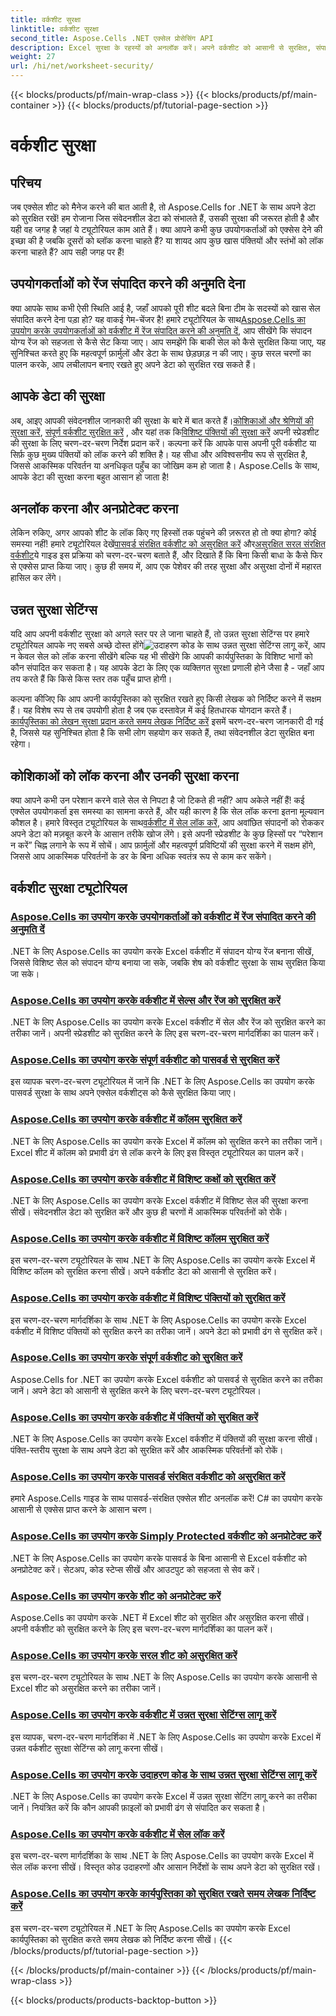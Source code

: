 ```yaml
---
title: वर्कशीट सुरक्षा
linktitle: वर्कशीट सुरक्षा
second_title: Aspose.Cells .NET एक्सेल प्रोसेसिंग API
description: Excel सुरक्षा के रहस्यों को अनलॉक करें। अपने वर्कशीट को आसानी से सुरक्षित, संपादित और प्रबंधित करने के लिए हमारे व्यापक Aspose.Cells for .NET ट्यूटोरियल का अन्वेषण करें।
weight: 27
url: /hi/net/worksheet-security/
---
```


{{< blocks/products/pf/main-wrap-class >}}
{{< blocks/products/pf/main-container >}}
{{< blocks/products/pf/tutorial-page-section >}}

# वर्कशीट सुरक्षा

## परिचय

जब एक्सेल शीट को मैनेज करने की बात आती है, तो Aspose.Cells for .NET के साथ अपने डेटा को सुरक्षित रखें! हम रोजाना जिस संवेदनशील डेटा को संभालते हैं, उसकी सुरक्षा की जरूरत होती है और यही वह जगह है जहां ये ट्यूटोरियल काम आते हैं। क्या आपने कभी कुछ उपयोगकर्ताओं को एक्सेस देने की इच्छा की है जबकि दूसरों को ब्लॉक करना चाहते हैं? या शायद आप कुछ खास पंक्तियों और स्तंभों को लॉक करना चाहते हैं? आप सही जगह पर हैं!

## उपयोगकर्ताओं को रेंज संपादित करने की अनुमति देना
 क्या आपके साथ कभी ऐसी स्थिति आई है, जहाँ आपको पूरी शीट बदले बिना टीम के सदस्यों को खास सेल संपादित करने देना पड़ा हो? यह वाकई गेम-चेंजर है! हमारे ट्यूटोरियल के साथ[Aspose.Cells का उपयोग करके उपयोगकर्ताओं को वर्कशीट में रेंज संपादित करने की अनुमति दें](./allow-edit-ranges/), आप सीखेंगे कि संपादन योग्य रेंज को सहजता से कैसे सेट किया जाए। आप समझेंगे कि बाकी सेल को कैसे सुरक्षित किया जाए, यह सुनिश्चित करते हुए कि महत्वपूर्ण फ़ार्मुलों और डेटा के साथ छेड़छाड़ न की जाए। कुछ सरल चरणों का पालन करके, आप लचीलापन बनाए रखते हुए अपने डेटा को सुरक्षित रख सकते हैं।

## आपके डेटा की सुरक्षा
अब, आइए आपकी संवेदनशील जानकारी की सुरक्षा के बारे में बात करते हैं।[कोशिकाओं और श्रेणियों की सुरक्षा करें](./protect-cells-and-ranges/), [संपूर्ण वर्कशीट सुरक्षित करें](./protect-worksheet/) , और यहां तक कि[विशिष्ट पंक्तियों की सुरक्षा करें](./protect-specific-rows/) अपनी स्प्रेडशीट की सुरक्षा के लिए चरण-दर-चरण निर्देश प्रदान करें। कल्पना करें कि आपके पास अपनी पूरी वर्कशीट या सिर्फ़ कुछ मुख्य पंक्तियों को लॉक करने की शक्ति है। यह सीधा और अविश्वसनीय रूप से सुरक्षित है, जिससे आकस्मिक परिवर्तन या अनधिकृत पहुँच का जोखिम कम हो जाता है। Aspose.Cells के साथ, आपके डेटा की सुरक्षा करना बहुत आसान हो जाता है!

## अनलॉक करना और अनप्रोटेक्ट करना
 लेकिन रुकिए, अगर आपको शीट के लॉक किए गए हिस्सों तक पहुंचने की ज़रूरत हो तो क्या होगा? कोई समस्या नहीं! हमारे ट्यूटोरियल देखें[पासवर्ड संरक्षित वर्कशीट को असुरक्षित करें](./unprotect-password-worksheet/) और[असुरक्षित सरल संरक्षित वर्कशीट](./unprotect-simply-protected/)ये गाइड इस प्रक्रिया को चरण-दर-चरण बताते हैं, और दिखाते हैं कि बिना किसी बाधा के कैसे फिर से एक्सेस प्राप्त किया जाए। कुछ ही समय में, आप एक पेशेवर की तरह सुरक्षा और असुरक्षा दोनों में महारत हासिल कर लेंगे।

## उन्नत सुरक्षा सेटिंग्स

यदि आप अपनी वर्कशीट सुरक्षा को अगले स्तर पर ले जाना चाहते हैं, तो उन्नत सुरक्षा सेटिंग्स पर हमारे ट्यूटोरियल आपके नए सबसे अच्छे दोस्त होंगे![उदाहरण कोड के साथ उन्नत सुरक्षा सेटिंग्स लागू करें](./advanced-protection-settings-example-code/), आप न केवल सेल को लॉक करना सीखेंगे बल्कि यह भी सीखेंगे कि आपकी कार्यपुस्तिका के विशिष्ट भागों को कौन संपादित कर सकता है। यह आपके डेटा के लिए एक व्यक्तिगत सुरक्षा प्रणाली होने जैसा है - जहाँ आप तय करते हैं कि किसे किस स्तर तक पहुँच प्राप्त होगी। 

 कल्पना कीजिए कि आप अपनी कार्यपुस्तिका को सुरक्षित रखते हुए किसी लेखक को निर्दिष्ट करने में सक्षम हैं। यह विशेष रूप से तब उपयोगी होता है जब एक दस्तावेज़ में कई हितधारक योगदान करते हैं।[कार्यपुस्तिका को लेखन सुरक्षा प्रदान करते समय लेखक निर्दिष्ट करें](./specify-author-write-protect-workbook/) इसमें चरण-दर-चरण जानकारी दी गई है, जिससे यह सुनिश्चित होता है कि सभी लोग सहयोग कर सकते हैं, तथा संवेदनशील डेटा सुरक्षित बना रहेगा।

## कोशिकाओं को लॉक करना और उनकी सुरक्षा करना

क्या आपने कभी उन परेशान करने वाले सेल से निपटा है जो टिकते ही नहीं? आप अकेले नहीं हैं! कई एक्सेल उपयोगकर्ता इस समस्या का सामना करते हैं, और यही कारण है कि सेल लॉक करना इतना मूल्यवान कौशल है। हमारे विस्तृत ट्यूटोरियल के साथ[वर्कशीट में सेल लॉक करें](./lock-cells/), आप अवांछित संपादनों को रोककर अपने डेटा को मज़बूत करने के आसान तरीके खोज लेंगे। इसे अपनी स्प्रेडशीट के कुछ हिस्सों पर “परेशान न करें” चिह्न लगाने के रूप में सोचें। आप फ़ार्मुलों और महत्वपूर्ण प्रविष्टियों की सुरक्षा करने में सक्षम होंगे, जिससे आप आकस्मिक परिवर्तनों के डर के बिना अधिक स्वतंत्र रूप से काम कर सकेंगे। 

## वर्कशीट सुरक्षा ट्यूटोरियल
### [Aspose.Cells का उपयोग करके उपयोगकर्ताओं को वर्कशीट में रेंज संपादित करने की अनुमति दें](./allow-edit-ranges/)
.NET के लिए Aspose.Cells का उपयोग करके Excel वर्कशीट में संपादन योग्य रेंज बनाना सीखें, जिससे विशिष्ट सेल को संपादन योग्य बनाया जा सके, जबकि शेष को वर्कशीट सुरक्षा के साथ सुरक्षित किया जा सके।
### [Aspose.Cells का उपयोग करके वर्कशीट में सेल्स और रेंज को सुरक्षित करें](./protect-cells-and-ranges/)
.NET के लिए Aspose.Cells का उपयोग करके Excel वर्कशीट में सेल और रेंज को सुरक्षित करने का तरीका जानें। अपनी स्प्रेडशीट को सुरक्षित करने के लिए इस चरण-दर-चरण मार्गदर्शिका का पालन करें।
### [Aspose.Cells का उपयोग करके संपूर्ण वर्कशीट को पासवर्ड से सुरक्षित करें](./protect-worksheet-password/)
इस व्यापक चरण-दर-चरण ट्यूटोरियल में जानें कि .NET के लिए Aspose.Cells का उपयोग करके पासवर्ड सुरक्षा के साथ अपने एक्सेल वर्कशीट्स को कैसे सुरक्षित किया जाए।
### [Aspose.Cells का उपयोग करके वर्कशीट में कॉलम सुरक्षित करें](./protect-columns/)
.NET के लिए Aspose.Cells का उपयोग करके Excel में कॉलम को सुरक्षित करने का तरीका जानें। Excel शीट में कॉलम को प्रभावी ढंग से लॉक करने के लिए इस विस्तृत ट्यूटोरियल का पालन करें।
### [Aspose.Cells का उपयोग करके वर्कशीट में विशिष्ट कक्षों को सुरक्षित करें](./protect-specific-cells/)
.NET के लिए Aspose.Cells का उपयोग करके Excel वर्कशीट में विशिष्ट सेल की सुरक्षा करना सीखें। संवेदनशील डेटा को सुरक्षित करें और कुछ ही चरणों में आकस्मिक परिवर्तनों को रोकें।
### [Aspose.Cells का उपयोग करके वर्कशीट में विशिष्ट कॉलम सुरक्षित करें](./protect-specific-columns/)
इस चरण-दर-चरण ट्यूटोरियल के साथ .NET के लिए Aspose.Cells का उपयोग करके Excel में विशिष्ट कॉलम को सुरक्षित करना सीखें। अपने वर्कशीट डेटा को आसानी से सुरक्षित करें।
### [Aspose.Cells का उपयोग करके वर्कशीट में विशिष्ट पंक्तियों को सुरक्षित करें](./protect-specific-rows/)
इस चरण-दर-चरण मार्गदर्शिका के साथ .NET के लिए Aspose.Cells का उपयोग करके Excel वर्कशीट में विशिष्ट पंक्तियों को सुरक्षित करने का तरीका जानें। अपने डेटा को प्रभावी ढंग से सुरक्षित करें।
### [Aspose.Cells का उपयोग करके संपूर्ण वर्कशीट को सुरक्षित करें](./protect-worksheet/)
Aspose.Cells for .NET का उपयोग करके Excel वर्कशीट को पासवर्ड से सुरक्षित करने का तरीका जानें। अपने डेटा को आसानी से सुरक्षित करने के लिए चरण-दर-चरण ट्यूटोरियल।
### [Aspose.Cells का उपयोग करके वर्कशीट में पंक्तियों को सुरक्षित करें](./protect-rows/)
.NET के लिए Aspose.Cells का उपयोग करके Excel वर्कशीट में पंक्तियों की सुरक्षा करना सीखें। पंक्ति-स्तरीय सुरक्षा के साथ अपने डेटा को सुरक्षित करें और आकस्मिक परिवर्तनों को रोकें।
### [Aspose.Cells का उपयोग करके पासवर्ड संरक्षित वर्कशीट को असुरक्षित करें](./unprotect-password-worksheet/)
हमारे Aspose.Cells गाइड के साथ पासवर्ड-संरक्षित एक्सेल शीट अनलॉक करें! C# का उपयोग करके आसानी से एक्सेस प्राप्त करने के आसान चरण। 
### [Aspose.Cells का उपयोग करके Simply Protected वर्कशीट को अनप्रोटेक्ट करें](./unprotect-simply-protected/)
.NET के लिए Aspose.Cells का उपयोग करके पासवर्ड के बिना आसानी से Excel वर्कशीट को अनप्रोटेक्ट करें। सेटअप, कोड स्टेप्स सीखें और आउटपुट को सहजता से सेव करें।
### [Aspose.Cells का उपयोग करके शीट को अनप्रोटेक्ट करें](./unprotect-protect-sheet/)
Aspose.Cells का उपयोग करके .NET में Excel शीट को सुरक्षित और असुरक्षित करना सीखें। अपनी वर्कशीट को सुरक्षित करने के लिए इस चरण-दर-चरण मार्गदर्शिका का पालन करें।
### [Aspose.Cells का उपयोग करके सरल शीट को असुरक्षित करें](./unprotect-simple-sheet/)
इस चरण-दर-चरण ट्यूटोरियल के साथ .NET के लिए Aspose.Cells का उपयोग करके आसानी से Excel शीट को असुरक्षित करने का तरीका जानें।
### [Aspose.Cells का उपयोग करके वर्कशीट में उन्नत सुरक्षा सेटिंग्स लागू करें](./implement-advanced-protection-settings/)
इस व्यापक, चरण-दर-चरण मार्गदर्शिका में .NET के लिए Aspose.Cells का उपयोग करके Excel में उन्नत वर्कशीट सुरक्षा सेटिंग्स को लागू करना सीखें।
### [Aspose.Cells का उपयोग करके उदाहरण कोड के साथ उन्नत सुरक्षा सेटिंग्स लागू करें](./advanced-protection-settings-example-code/)
.NET के लिए Aspose.Cells का उपयोग करके Excel में उन्नत सुरक्षा सेटिंग लागू करने का तरीका जानें। नियंत्रित करें कि कौन आपकी फ़ाइलों को प्रभावी ढंग से संपादित कर सकता है।
### [Aspose.Cells का उपयोग करके वर्कशीट में सेल लॉक करें](./lock-cells/)
इस चरण-दर-चरण मार्गदर्शिका के साथ .NET के लिए Aspose.Cells का उपयोग करके Excel में सेल लॉक करना सीखें। विस्तृत कोड उदाहरणों और आसान निर्देशों के साथ अपने डेटा को सुरक्षित रखें।
### [Aspose.Cells का उपयोग करके कार्यपुस्तिका को सुरक्षित रखते समय लेखक निर्दिष्ट करें](./specify-author-write-protect-workbook/)
इस चरण-दर-चरण ट्यूटोरियल में .NET के लिए Aspose.Cells का उपयोग करके Excel कार्यपुस्तिका को सुरक्षित करते समय लेखक को निर्दिष्ट करना सीखें।
{{< /blocks/products/pf/tutorial-page-section >}}

{{< /blocks/products/pf/main-container >}}
{{< /blocks/products/pf/main-wrap-class >}}

{{< blocks/products/products-backtop-button >}}

